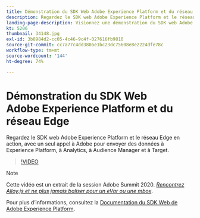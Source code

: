 ```yaml
---
title: Démonstration du SDK Web Adobe Experience Platform et du réseau Edge
description: Regardez le SDK web Adobe Experience Platform et le réseau Edge en action, avec un seul appel à Adobe pour envoyer des données à Experience Platform, à Analytics, à Audience Manager et à Target.
landing-page-description: Visionnez une démonstration du SDK web Adobe Experience Platform et du réseau Edge, avec un seul appel à Adobe pour envoyer des données à Experience Platform, à Analytics, à Audience Manager et à Target.
kt: 5206
thumbnail: 34148.jpg
exl-id: 3b8984d2-cc05-4c46-9c4f-027616fb9810
source-git-commit: cc7a77c4dd380ae1bc23dc75608e8e2224dfe78c
workflow-type: tm+mt
source-wordcount: '144'
ht-degree: 74%

---
```


# Démonstration du SDK Web Adobe Experience Platform et du réseau Edge

Regardez le SDK web Adobe Experience Platform et le réseau Edge en action, avec un seul appel à Adobe pour envoyer des données à Experience Platform, à Analytics, à Audience Manager et à Target.

>[!VIDEO](https://video.tv.adobe.com/v/34148?quality=12&learn=on)

>[!NOTE]
>
>Cette vidéo est un extrait de la session Adobe Summit 2020. *[Rencontrez Alloy.js et ne plus jamais baliser pour un eVar ou une mbox](https://business.adobe.com/summit/2020/with-alloy-js-never-tag-for-an-evar-or-mbox-again.html)*.

Pour plus d’informations, consultez la [Documentation du SDK Web de Adobe Experience Platform](https://experienceleague.adobe.com/docs/experience-platform/edge/home.html?lang=fr).